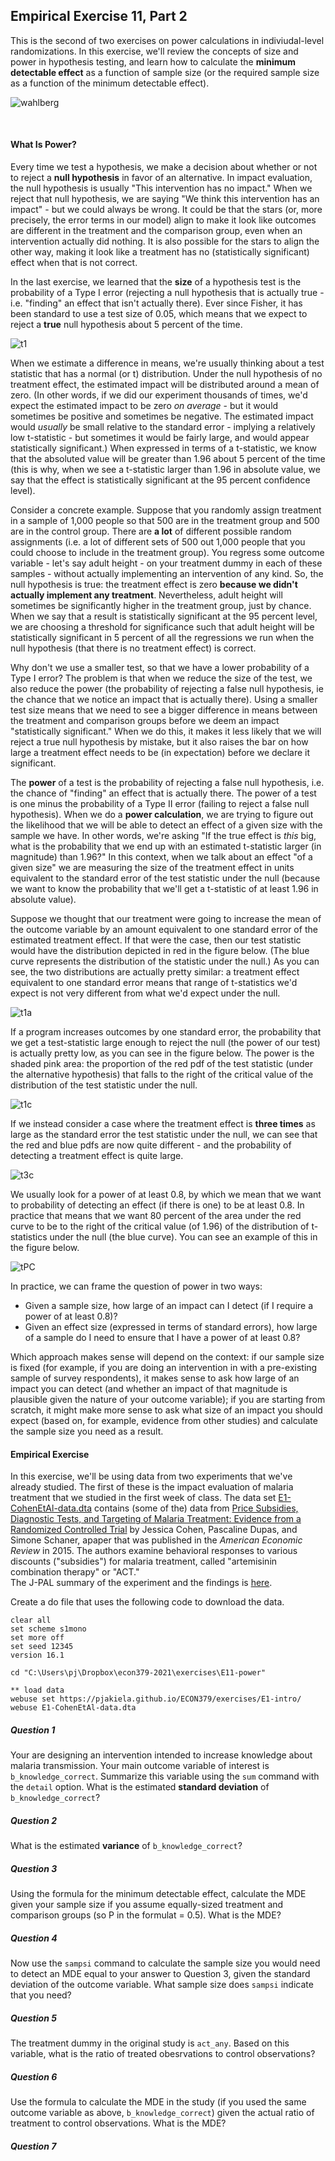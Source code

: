 ## Empirical Exercise 11, Part 2

This is the second of two exercises on power calculations in indiviudal-level randomizations. In this exercise, we'll review the concepts of size and power 
in hypothesis testing, and learn how to calculate the **minimum detectable effect** as a function of sample size 
(or the required sample size as a function of the minimum detectable effect).

![wahlberg](https://pjakiela.github.io/ECON379/exercises/E11-power/wahlberg-SM.jpg)

<br>

#### What Is Power?

Every time we test a hypothesis, we make a decision about whether or not to reject a 
**null hypothesis** in favor of an alternative.  In impact evaluation, the null hypothesis is 
usually "This intervention has no impact."  When we reject that null hypothesis, we are saying 
"We think this intervention has an impact" - but we could always be wrong.  It could be that 
the stars (or, more precisely, the error terms in our model) align to make it look like 
outcomes are different in the treatment and the comparison group, even when an intervention 
actually did nothing.  It is also possible for the stars to align the other way, making it 
look like a treatment has no (statistically significant) effect when that is not correct.  

In the last exercise, we learned that the **size** of a hypothesis test 
is the probability of a Type I error (rejecting a null hypothesis that is actually true - i.e. "finding" 
an effect that isn't actually there).  Ever since Fisher, it has been standard to use a test size of 
0.05, which means that we expect to reject a **true** null hypothesis about 5 percent of the time.  

![t1](https://pjakiela.github.io/ECON379/exercises/E11-power/f-testsize0.png)

When we estimate a difference in means, we're usually thinking about a test statistic that has a normal (or t) 
distribution.  Under the null hypothesis of no treatment effect, the estimated impact will be distributed 
around a mean of zero.  (In other words, if we did our experiment thousands of times, we'd expect the 
estimated impact to be zero _on average_ - but it would sometimes be positive and sometimes be negative. The 
estimated impact would _usually_ be small relative to the standard error - implying a relatively low 
t-statistic - but sometimes it would be fairly large, and would appear statistically significant.)  When 
expressed in terms of a t-statistic, we know that the absoluted value will be 
greater than 1.96 about 5 percent of the time (this is why, when we see a t-statistic larger than 1.96 in absolute 
value, we say that the effect is statistically significant at the 95 percent confidence level).  

Consider a concrete example.  Suppose that you randomly assign treatment in a sample of 1,000 people so that 
500 are in the treatment group and 500 are in the control group.  There are **a lot** of different 
possible random assignments (i.e. a lot of different sets of 500 out 1,000 people that you could choose 
to include in the treatment group).  You regress some outcome variable - let's say adult height - on your 
treatment dummy in each of these samples - without actually implementing an intervention of any kind.  So, 
the null hypothesis is true:  the treatment effect is zero **because we didn't actually implement any treatment**.  Nevertheless, 
adult height will sometimes be significantly higher in the treatment group, just by chance.  When we say 
that a result is statistically significant at the 95 percent level, we are choosing a threshold for 
significance such that adult height will be statistically significant in 5 percent of all the regressions 
we run when the null hypothesis (that there is no treatment effect) is correct.  

Why don't we use a smaller test, so that we have a lower probability of a Type I error?  The problem 
is that when we reduce the size of the test, we also reduce the power (the probability of rejecting a 
false null hypothesis, ie the chance that we notice an impact that is actually there).  Using a smaller 
test size means that we need to see a bigger difference in means between the treatment and comparison 
groups before we deem an impact "statistically significant."  When we do this, it makes it less likely 
that we will reject a true null hypothesis by mistake, but it also raises the bar on how large a 
treatment effect needs to be (in expectation) before we declare it significant.  

The **power** of a test is the probability of rejecting a false null hypothesis, i.e. the chance 
of "finding" an effect that is actually there.  The power of a test is one minus the probability 
of a Type II error (failing to reject a false null hypothesis).  When we do a **power calculation**, 
we are trying to figure out the likelihood that we will be able to detect an effect of a given size 
with the sample we have.  In other words, we're asking "If the true effect is _this_ big, what is the 
probability that we end up with an estimated t-statistic larger (in magnitude) than 1.96?"  In this context, 
when we talk about an effect "of a given size" we are measuring the size of the treatment effect in 
units equivalent to the standard error of the test statistic under the null (because we want to know 
the probability that we'll get a t-statistic of at least 1.96 in absolute value).

Suppose we thought that our treatment were going to increase the mean of the outcome variable by 
an amount equivalent to one standard error of the estimated treatment effect.  If that were the case, 
then our test statistic would have the distribution depicted in red in the figure below.  (The blue 
curve represents the distribution of the statistic under the null.)  As you can see, 
the two distributions are actually pretty similar:  a treatment effect equivalent to one standard error 
means that range of t-statistics we'd expect is not very different from what we'd expect under the null.

![t1a](https://pjakiela.github.io/ECON379/exercises/E11-power/f-testsize1a.png)

If a program increases outcomes by one standard error, the probability that we get a test-statistic 
large enough to reject the null (the power of our test) is actually pretty low, as you can see in 
the figure below.  The power is the shaded pink area:  the proportion of the red pdf of the test statistic 
(under the alternative hypothesis) that falls to the right of the critical value of the distribution 
of the test statistic under the null.

![t1c](https://pjakiela.github.io/ECON379/exercises/E11-power/f-testsize1c.png)

If we instead consider a case where the treatment effect is **three times** as large as the 
standard error the test statistic under the null, we can see that the red and blue pdfs are now quite different - 
and the probability of detecting a treatment effect is quite large.

![t3c](https://pjakiela.github.io/ECON379/exercises/E11-power/f-testsize3c.png)

We usually look for a power of at least 0.8, by which we mean that we want to probability 
of detecting an effect (if there is one) to be at least 0.8.  In practice that means that 
we want 80 percent of the area under the red curve to be to the right of the critical value 
(of 1.96) of the distribution of t-statistics under the null (the blue curve).  You can see an example of this 
in the figure below.  

![tPC](https://pjakiela.github.io/ECON379/exercises/E11-power/f-testsizePC.png)

In practice, we can frame the question of power in two ways:

- Given a sample size, how large of an impact can I detect (if I require a power of at least 0.8)?
- Given an effect size (expressed in terms of standard errors), how large of a sample do I need to ensure that I have a power of at least 0.8?

Which approach makes sense will depend on the context:  if our sample size is fixed (for example, if you are doing an intervention 
in with a pre-existing sample of survey respondents), it makes sense to ask how large of an impact you can detect (and whether 
an impact of that magnitude is plausible given the nature of your outcome variable); if you are starting from scratch, it might make 
more sense to ask what size of an impact you should expect (based on, for example, evidence from other studies) and calculate 
the sample size you need as a result.

#### Empirical Exercise

In this exercise, we'll be using data from two experiments that we've already studied.  The first of these is the 
impact evaluation of malaria treatment that we studied in the first week of class.  The data set 
[E1-CohenEtAl-data.dta](https://pjakiela.github.io/ECON379/exercises/E1-intro/E1-CohenEtAl-data.dta) contains 
(some of  the) data from [Price Subsidies, Diagnostic Tests, and Targeting of Malaria Treatment: Evidence from a Randomized Controlled Trial](https://www.aeaweb.org/articles?id=10.1257/aer.20130267) by Jessica Cohen, Pascaline Dupas, and Simone Schaner, apaper that was 
published in the _American Economic Review_ in 2015.  The authors examine behavioral responses to various 
discounts ("subsidies") for malaria treatment, called "artemisinin combination therapy" or "ACT."  
The J-PAL summary of the experiment and the findings is [here](https://www.povertyactionlab.org/publication/balancing-act).


Create a do file that uses the following code to download the data.

```
clear all 
set scheme s1mono 
set more off
set seed 12345
version 16.1

cd "C:\Users\pj\Dropbox\econ379-2021\exercises\E11-power"

** load data 
webuse set https://pjakiela.github.io/ECON379/exercises/E1-intro/
webuse E1-CohenEtAl-data.dta
```

##### Question 1

Your are designing an intervention intended to increase knowledge about malaria transmission.  Your 
main outcome variable of interest is `b_knowledge_correct`.  Summarize this variable using 
the `sum` command with the `detail` option.  What is the estimated **standard deviation** of 
`b_knowledge_correct`?

##### Question 2

What is the estimated **variance** of `b_knowledge_correct`?

##### Question 3

Using the formula for the minimum detectable effect, calculate the MDE given your sample size 
if you assume equally-sized treatment and comparison groups (so P in the formulat = 0.5).  What 
is the MDE?

##### Question 4 

Now use the `sampsi` command to calculate the sample size you would need to detect an MDE equal 
to your answer to Question 3, given the standard deviation of the outcome variable.  What sample 
size does `sampsi` indicate that you need?

##### Question 5

The treatment dummy in the original study is `act_any`.  Based on this variable, what is the ratio 
of treated obesrvations to control observations?  

##### Question 6

Use the formula to calculate the MDE in the study (if you used the same outcome variable as above, 
`b_knowledge_correct`) given the actual ratio of treatment to control observations.  What is the MDE?

##### Question 7




